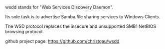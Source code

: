 wsdd stands for "Web Services Discovery Daemon".

Its sole task is to advertise Samba file sharing services to Windows Clients.

The WSD protocol replaces the insecure and unsupported SMB1 NetBIOS browsing protocol.

github project page: https://github.com/christgau/wsdd
